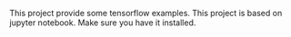 This project provide some tensorflow examples.
This project is based on jupyter notebook. Make sure you have it installed.
